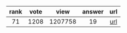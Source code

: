 
| rank | vote | view | answer | url |
|:-:|:-:|:-:|:-:|:-:|
|71|1208|1207758|19| [url](http://stackoverflow.com/questions/1450393/how-do-you-read-from-stdin-in-python) |
